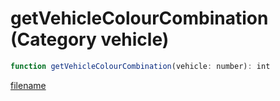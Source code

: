 # getVehicleColourCombination (Category vehicle)

```js
function getVehicleColourCombination(vehicle: number): int
```

[filename](getVehicleColourCombination_m.md ':include')
